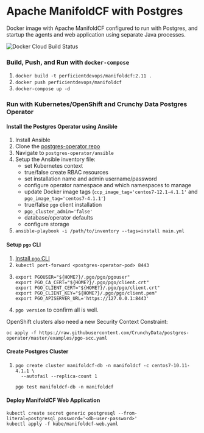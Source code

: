 # Apache ManifoldCF with Postgres
Docker image with Apache ManifoldCF configured to run with Postgres, and startup the agents and web application using separate Java processes.

![Docker Cloud Build Status](https://img.shields.io/docker/cloud/build/perficientdevops/manifoldcf.svg)

### Build, Push, and Run with `docker-compose`
1. `docker build -t perficientdevops/manifoldcf:2.11 .`
1. `docker push perficientdevops/manifoldcf`
1. `docker-compose up -d`

### Run with Kubernetes/OpenShift and Crunchy Data Postgres Operator
#### Install the Postgres Operator using Ansible
1. Install Ansible
1. Clone the [postgres-operator repo](https://github.com/CrunchyData/postgres-operator)
1. Navigate to `postgres-operator/ansible`
1. Setup the Ansible inventory file:
   - set Kubernetes context
   - true/false create RBAC resources
   - set installation name and admin username/password
   - configure operator namespace and which namespaces to manage
   - update Docker image tags (`ccp_image_tag='centos7-12.1-4.1.1'` and `pgo_image_tag='centos7-4.1.1'`)
   - true/false `pgo` client installation
   - `pgo_cluster_admin='false'`
   - database/operator defaults
   - configure storage
1. `ansible-playbook -i /path/to/inventory --tags=install main.yml`

#### Setup `pgo` CLI
1. [Install `pgo` CLI](https://access.crunchydata.com/documentation/postgres-operator/4.1.1/installation/install-pgo-client/)
1. `kubectl port-forward <postgres-operator-pod> 8443`
1. ```
   export PGOUSER="${HOME?}/.pgo/pgo/pgouser"
   export PGO_CA_CERT="${HOME?}/.pgo/pgo/client.crt"
   export PGO_CLIENT_CERT="${HOME?}/.pgo/pgo/client.crt"
   export PGO_CLIENT_KEY="${HOME?}/.pgo/pgo/client.pem"
   export PGO_APISERVER_URL='https://127.0.0.1:8443'
   ```
1. `pgo version` to confirm all is well.

OpenShift clusters also need a new Security Context Constraint:

`oc apply -f https://raw.githubusercontent.com/CrunchyData/postgres-operator/master/examples/pgo-scc.yaml`

#### Create Postgres Cluster
1. ```
   pgo create cluster manifoldcf-db -n manifoldcf -c centos7-10.11-4.1.1 \
     --autofail --replica-count 1

   pgo test manifoldcf-db -n manifoldcf
   ```

#### Deploy ManifoldCF Web Application
```
kubectl create secret generic postgresql --from-literal=postgresql_password='<db-user-password>'
kubectl apply -f kube/manifoldcf-web.yaml
```
